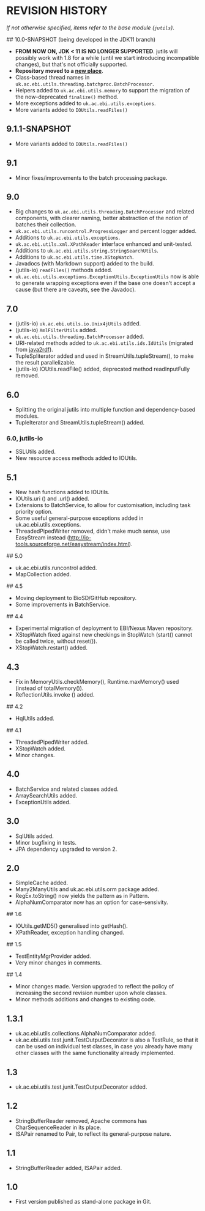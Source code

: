 # REVISION HISTORY

*If not otherwise specified, items refer to the base module (`jutils`)*. 

## 10.0-SNAPSHOT (being developed in the JDK11 branch)
  * **FROM NOW ON, JDK < 11 IS NO LONGER SUPPORTED**. jutils will possibly work with 1.8 for a
  while (until we start introducing incompatible changes), but that's not officially 
  supported.
  * **Repository moved to a [new place](https://github.com/marco-brandizi/jutils)**.
  * Class-based thread names in `uk.ac.ebi.utils.threading.batchproc.BatchProcessor`.
  * Helpers added to `uk.ac.ebi.utils.memory` to support the migration of the 
  now-deprecated `finalize()` method.
  * More exceptions added to `uk.ac.ebi.utils.exceptions`.
  * More variants added to `IOUtils.readFiles()`

## 9.1.1-SNAPSHOT
  * More variants added to `IOUtils.readFiles()`
  
## 9.1
  * Minor fixes/improvements to the batch processing package.

## 9.0
  * Big changes to `uk.ac.ebi.utils.threading.BatchProcessor` and related components, with clearer 
  naming, better abstraction of the notion of batches their collection.   
  * `uk.ac.ebi.utils.runcontrol.ProgressLogger` and percent logger added.
  * Additions to `uk.ac.ebi.utils.exceptions`. 
  * `uk.ac.ebi.utils.xml.XPathReader` interface enhanced and unit-tested.
  * Additions to `uk.ac.ebi.utils.string.StringSearchUtils`.
  * Additions to `uk.ac.ebi.utils.time.XStopWatch`.
  * Javadocs (with Markdown support) added to the build.
  * (jutils-io) `readFiles()` methods added.
  * `uk.ac.ebi.utils.exceptions.ExceptionUtils.ExceptionUtils` now is able to generate wrapping exceptions even if the 
  base one doesn't accept a cause (but there are caveats, see the Javadoc).

## 7.0
  * (jutils-io) `uk.ac.ebi.utils.io.Unix4jUtils` added.
  * (jutils-io) `XmlFilterUtils` added.
  * `uk.ac.ebi.utils.threading.BatchProcessor` added.
  * URI-related methods added to `uk.ac.ebi.utils.ids.IdUtils` (migrated from [java2rdf](https://github.com/EBIBioSamples/java2rdf)).
  * TupleSpliterator added and used in StreamUtils.tupleStream(), to make the result parallelizable.
  * (jutils-io) IOUtils.readFile() added, deprecated method readInputFully removed.
  
## 6.0
  * Splitting the original jutils into multiple function and dependency-based modules.
  * TupleIterator and StreamUtils.tupleStream() added.

### 6.0, jutils-io
  * SSLUtils added.
  * New resource access methods added to IOUtils.

## 5.1
  * New hash functions added to IOUtils.
  * IOUtils.uri () and .url() added.
  * Extensions to BatchService, to allow for customisation, including task priority option.
  * Some useful general-purpose exceptions added in uk.ac.ebi.utils.exceptions.
  * ThreadedPipedWriter removed, didn't make much sense, use EasyStream instead 
  (http://io-tools.sourceforge.net/easystream/index.html).

## 5.0
  * uk.ac.ebi.utils.runcontrol added.
  * MapCollection added.

## 4.5
  * Moving deployment to BioSD/GitHub repository.
  * Some improvements in BatchService.

## 4.4
  * Experimental migration of deployment to EBI/Nexus Maven repository.
  * XStopWatch fixed against new checkings in StopWatch (start() cannot be called twice, without reset()).
  * XStopWatch.restart() added.
  
## 4.3
  * Fix in MemoryUtils.checkMemory(), Runtime.maxMemory() used (instead of totalMemory()).
  * ReflectionUtils.invoke () added.

## 4.2
  * HqlUtils added.

## 4.1
  * ThreadedPipedWriter added.
  * XStopWatch added.
  * Minor changes.
  
## 4.0
  * BatchService and related classes added.
  * ArraySearchUtils added.
  * ExceptionUtils added.

## 3.0
  * SqlUtils added.
  * Minor bugfixing in tests. 
  * JPA dependency upgraded to version 2.
 
## 2.0
  * SimpleCache added.
  * Many2ManyUtils and uk.ac.ebi.utils.orm package added.
  * RegEx.toString() now yields the pattern as in Pattern.
  * AlphaNumComparator now has an option for case-sensivity.

## 1.6
  * IOUtils.getMD5() generalised into getHash().
  * XPathReader, exception handling changed.

## 1.5
  * TestEntityMgrProvider added.
  * Very minor changes in comments.
  
## 1.4
  * Minor changes made. Version upgraded to reflect the policy of increasing the second revision number upon whole 
  classes.
  * Minor methods additions and changes to existing code.
  
## 1.3.1 
  * uk.ac.ebi.utils.collections.AlphaNumComparator added.   
  * uk.ac.ebi.utils.test.junit.TestOutputDecorator is also a TestRule, so that it can be used on individual test 
  classes, in case you already have many other classes with the same functionality already implemented.

## 1.3
  * uk.ac.ebi.utils.test.junit.TestOutputDecorator added.

## 1.2
  * StringBufferReader removed, Apache commons has CharSequenceReader in its place.
  * ISAPair renamed to Pair, to reflect its general-purpose nature.

## 1.1
  * StringBufferReader added, ISAPair added.

## 1.0 
  * First version published as stand-alone package in Git.
  